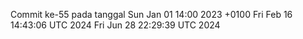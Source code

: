 Commit ke-55 pada tanggal Sun Jan 01 14:00 2023 +0100
Fri Feb 16 14:43:06 UTC 2024
Fri Jun 28 22:29:39 UTC 2024

